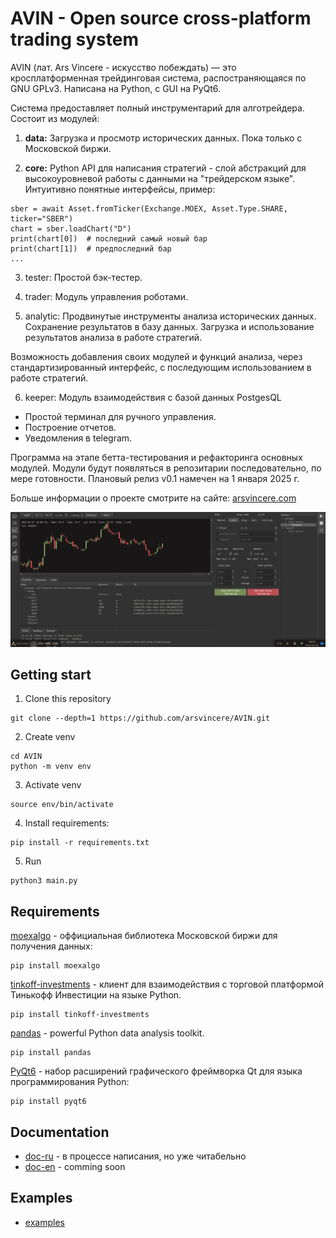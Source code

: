 # AVIN - Open source cross-platform trading system

AVIN (лат. Ars Vincere  -  искусство побеждать)  —  это кросплатформенная
трейдинговая система, распостраняющаяся по GNU GPLv3. Написана на Python,
с GUI на PyQt6.

Система предоставляет полный инструментарий для алготрейдера. Состоит из
модулей:

1. **data:**
Загрузка и просмотр исторических данных. Пока только с Московской биржи.

2. **core:**
Python API для написания стратегий - слой абстракций для высокоуровневой
работы с данными на "трейдерском языке". Интуитивно понятные интерфейсы,
пример:

```
sber = await Asset.fromTicker(Exchange.MOEX, Asset.Type.SHARE, ticker="SBER")
chart = sber.loadChart("D")
print(chart[0])  # последний самый новый бар
print(chart[1])  # предпоследний бар
...
```

3. tester:
Простой бэк-тестер.

4. trader:
Модуль управления роботами.

5. analytic:
Продвинутые инструменты анализа исторических данных. Сохранение результатов
в базу данных. Загрузка и использование результатов анализа в работе
стратегий.

Возможность добавления своих модулей и функций анализа, через
стандартизированный интерфейс, c последующим использованием в работе
стратегий.

6. keeper:
Модуль взаимодействия с базой данных PostgesQL

- Простой терминал для ручного управления.
- Построение отчетов.
- Уведомления в telegram.

Программа на этапе бетта-тестирования и рефакторинга основных модулей. Модули
будут появляться в репозитарии последовательно, по мере готовности. Плановый
релиз v0.1 намечен на 1 января 2025 г.

Больше информации о проекте смотрите на сайте:
[arsvincere.com](http://arsvincere.com)

![image](https://github.com/arsvincere/AVIN/blob/master/res/screenshot/Screenshot_2024-02-28_13-11-10.png)


## Getting start

1. Clone this repository

```
git clone --depth=1 https://github.com/arsvincere/AVIN.git
```

2. Create venv

```
cd AVIN
python -m venv env
```

3. Activate venv

```
source env/bin/activate
```

4. Install requirements:
```
pip install -r requirements.txt
```

5. Run
```
python3 main.py
```


## Requirements

[moexalgo](https://github.com/moexalgo/moexalgo) - оффициальная библиотека Московской биржи для получения данных:

    pip install moexalgo

[tinkoff-investments](https://github.com/Tinkoff/invest-python) - клиент для взаимодействия с торговой платформой Тинькофф Инвестиции на языке Python.

    pip install tinkoff-investments

[pandas](https://github.com/pandas-dev/pandas) - powerful Python data analysis toolkit.

    pip install pandas

[PyQt6](https://pypi.org/project/PyQt6/) - набор расширений графического фреймворка Qt для языка программирования Python:

    pip install pyqt6


## Documentation

- [doc-ru](https://github.com/arsvincere/AVIN/tree/master/doc/ru) - в процессе написания, но уже читабельно
- [doc-en]() - comming soon


## Examples

- [examples](https://github.com/arsvincere/AVIN/tree/master/doc/examples/data)


